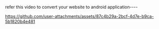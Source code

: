 refer this video to convert your website to android application----

https://github.com/user-attachments/assets/87c4b29a-2bcf-4d7e-b9ca-5b1820b4e481
